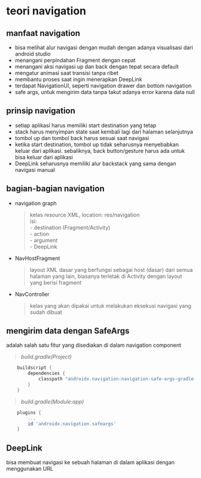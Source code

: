 # teori navigation

## manfaat navigation

- bisa melihat alur navigasi dengan mudah dengan adanya visualisasi dari android studio
- menangani perpindahan Fragment dengan cepat
- menangani aksi navigasi up dan back dengan tepat secara default
- mengatur animasi saat transisi tanpa ribet
- membantu proses saat ingin menerapkan DeepLink
- terdapat NavigationUI, seperti navigation drawer dan bottom navigation
- safe args, untuk mengirim data tanpa takut adanya error karena data null

## prinsip navigation

- setiap aplikasi harus memiliki start destination yang tetap
- stack harus menyimpan state saat kembali lagi dari halaman selanjutnya
- tombol up dan tombol back harus sesuai saat navigasi
- ketika start destination, tombol up tidak seharusnya menyebabkan keluar dari aplikasi. sebaliknya, back button/gesture harus ada untuk bisa keluar dari aplikasi
- DeepLink seharusnya memiliki alur backstack yang sama dengan navigasi manual

## bagian-bagian navigation

- navigation graph

  > kelas resource XML, location: res/navigation  
    isi:  
        - destination (Fragment/Activity)  
        - action  
        - argument  
        - DeepLink  

- NavHostFragment

  > layout XML dasar yang berfungsi sebagai host (dasar) dari semua halaman yang lain, biasanya terletak di Activity dengan layout yang berisi fragment

- NavController

  > kelas yang akan dipakai untuk melakukan eksekusi navigasi yang sudah dibuat

## mengirim data dengan SafeArgs

adalah salah satu fitur yang disediakan di dalam navigation component

> _build.gradle(Project)_

```gradle
    buildscript {
        dependencies {
            classpath "androidx.navigation:navigation-safe-args-gradle-plugin:2.5.1"
        }
    }
```

> _build.gradle(Module:app)_

```gradle
    plugins {
        ...
        id 'androidx.navigation.safeargs'
    }
```

## DeepLink

bisa membuat navigasi ke sebuah halaman di dalam aplikasi dengan menggunakan URL
